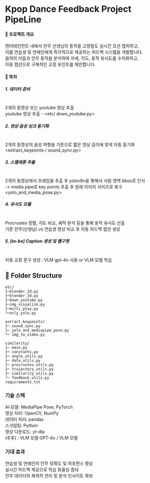 # Kpop Dance Feedback Project PipeLine

#### 📖 프로젝트 개요

엔터테인먼트 내에서 안무 선생님의 동작을 고정밀도 실시간 모션 캡처하고, <br>
이를 연습생 및 연예인에게 즉각적으로 제공하는 피드백 시스템을 개발합니다. <br>
음악의 리듬과 안무 동작을 분석하여 자세, 각도, 동작 유사도를 수치화하고, <br>
자동 캡션으로 구체적인 교정 포인트를 제안합니다. <br>

#### 📑 목차

##### 1. 데이터 준비<br><br>
2개의 동영상 또는 youtube 영상 추출 <br>
youtube 영상 추출 - <etc/ down_youtube.py> <br>

##### 2. 영상 음성 싱크 동기화<br><br>
2개의 동영상의 음성 파형을 기준으로 짧은 영상 길이에 맞게 자동 동기화<br>
<extract_keypoints / sound_sync.py><br>

##### 3. 스켈레톤 추출<br><br>
2개의 동영상에서 프레임을 추출 후 yolov8n을 통해서 사람 영역 bbox로 인식 <br>
-> media pipe로 key points 추출 후 원래 이미지 사이즈로 북구<br>
<yolo_and_media_pose.py>
##### 4. 유사도 모듈<br><br>
Procrustes 정렬, 각도 비교, 궤적 분석 등을 통해 동작 유사도 산출<br>
기준 안무(선생님) vs 연습생 영상 비교 후 자동 피드백 캡션 생성 <similarity/><br>

##### 5. [to-be] Caption 생성 및 웹구현<br><br>
자동 교정 문구 생성 : VLM gpt-4o 사용 or VLM 모델 학습<br>

## 📂 Folder Structure

```text
etc/
├─blender_2d.py
├─blender_3d.py
├─down_youtube.py
├─img_visualize.py
├─multi_play.py
└─only_yolo.py

extract_keypoints/
├─ sound_sync.py
├─ yolo_and_mediapipe_pose.py
└─ img_to_video.py

similarity/
├─ main.py
├─ constants.py
├─ angle_utils.py
├─ data_utils.py
├─ procrustes_utils.py
├─ trajectory_utils.py
├─ similarity_utils.py
└─ feedback_utils.py
requirements.txt
````

### 기술 스택

AI·모델: MediaPipe Pose, PyTorch<br>
영상 처리: OpenCV, NumPy<br>
데이터 처리: pandas<br>
스크립팅: Python<br>
영상 다운로드: yt-dlp<br>
(추후) : VLM 모델 GPT-4o / VLM 모델<br>

### 기대 효과

연습생 및 연예인의 안무 정확도 및 퍼포먼스 향상<br>
실시간 피드백 제공으로 학습 효율성 증대<br>
안무 데이터의 체계적 관리 및 분석 인사이트 확보<br>

